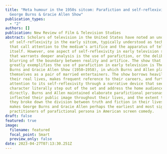 ```yaml
---
title: "Meta humour in the 1950s sitcom: Parafiction and self-reflexivity in The
  George Burns & Gracie Allen Show"
publication_types:
  - "2"
authors: []
publication: New Review of Film & Television Studies
abstract: Scholars of television in the United States have noted an undercurrent
  of self-reflexivity in the early sitcom, typically understood as techniques
  that call attention to the medium’s artifice and the apparatus of television
  itself. However, one aspect of self-reflexivity in early television sitcom
  that warrants deeper analysis is the use of parafiction, or the deliberate
  blurring of the boundary between reality and artifice. The show that most
  greatly exemplifies the use of parafiction in early television is The George
  Burns and Gracie Allen Show (1950–1958), in which Burns and Allen play
  themselves as a pair of married entertainers. The show borrows heavily from
  their real lives, makes frequent reference to their careers, and further calls
  attention to its self-reflexivity through a narrative device that sees Burns’
  character literally step out of the set and address the home audience
  directly. Burns and Allen maintained elaborate parafictional personas that
  inflected their public image throughout their lives, and the extent to which
  they broke down the division between truth and fiction in their lives and work
  makes George Burns and Gracie Allen perhaps the earliest and most significant
  practitioners of parafictional persona in American screen comedy.
draft: false
featured: true
image:
  filename: featured
  focal_point: Smart
  preview_only: false
date: 2023-04-27T07:13:30.251Z
---
```

